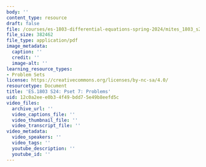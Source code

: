 ```yaml
---
body: ''
content_type: resource
draft: false
file: /courses/es-1803-differential-equations-spring-2024/mites_1803_s24_ps7.pdf
file_size: 382462
file_type: application/pdf
image_metadata:
  caption: ''
  credit: ''
  image-alt: ''
learning_resource_types:
- Problem Sets
license: https://creativecommons.org/licenses/by-nc-sa/4.0/
resourcetype: Document
title: 'ES.1803 S24: Pset 7: Problems'
uid: 12c0a2ee-e0b3-4f49-bdd7-5e49b8eefd5c
video_files:
  archive_url: ''
  video_captions_file: ''
  video_thumbnail_file: ''
  video_transcript_file: ''
video_metadata:
  video_speakers: ''
  video_tags: ''
  youtube_description: ''
  youtube_id: ''
---
```

